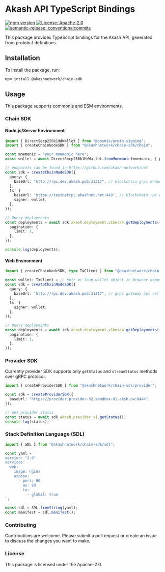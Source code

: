 # Akash API TypeScript Bindings

[![npm version](https://badge.fury.io/js/%40akashnetwork%2Fakash-api.svg)](https://badge.fury.io/js/%40akashnetwork%2Fakash-api)
[![License: Apache-2.0](https://img.shields.io/badge/License-apache2.0-yellow.svg)](https://opensource.org/license/apache-2-0)
[![semantic-release: conventionalcommits](https://img.shields.io/badge/semantic--release-conventionalcommits?logo=semantic-release)](https://github.com/semantic-release/semantic-release)

This package provides TypeScript bindings for the Akash API, generated from protobuf definitions.

## Installation

To install the package, run:

```bash
npm install @akashnetwork/chain-sdk
```

## Usage

This package supports commonjs and ESM environments.

### Chain SDK

#### Node.js/Server Environment

```typescript
import { DirectSecp256k1HdWallet } from "@cosmjs/proto-signing";
import { createChainNodeSDK } from "@akashnetwork/chain-sdk/chain";

const mnemonic = "your mnemonic here";
const wallet = await DirectSecp256k1HdWallet.fromMnemonic(mnemonic, { prefix: "akash" });

// endpoints can be found in https://github.com/akash-network/net
const sdk = createChainNodeSDK({
  query: {
    baseUrl: "http://rpc.dev.akash.pub:31317", // blockchain grpc endpoint url
  },
  tx: {
    baseUrl: 'https://testnetrpc.akashnet.net:443', // blockchain rpc endpoint
    signer: wallet,
  },
});

// Query deployments
const deployments = await sdk.akash.deployment.v1beta4.getDeployments({
  pagination: {
    limit: 1,
  },
});

console.log(deployments);
```

#### Web Environment

```typescript
import { createChainNodeSDK, type TxClient } from "@akashnetwork/chain-sdk/chain/web";

const wallet: TxClient = // kplr or leap wallet object in browser exposed by corresponding extension
const sdk = createChainNodeSDK({
  query: {
    baseUrl: "http://rpc.dev.akash.pub:31317", // grpc gateway api url
  },
  tx: {
    signer: wallet,
  },
});

// Query deployments
const deployments = await sdk.akash.deployment.v1beta4.getDeployments({
  pagination: {
    limit: 1,
  },
});
```

### Provider SDK

Currently provider SDK supports only `getStatus` and `streamStatus` methods over gRPC protocol.

```typescript
import { createProviderSDK } from "@akashnetwork/chain-sdk/provider";

const sdk = createProviderSDK({
  baseUrl: "https://provider.provider-02.sandbox-01.aksh.pw:8444",
});

// Get provider status
const status = await sdk.akash.provider.v1.getStatus();
console.log(status);
```

### Stack Definition Language (SDL)

```typescript
import { SDL } from "@akashnetwork/chain-sdk/sdl";

const yaml = `
version: "2.0"
services:
  web:
    image: nginx
    expose:
      - port: 80
        as: 80
        to:
          - global: true
`;

const sdl = SDL.fromString(yaml);
const manifest = sdl.manifest();
```

### Contributing

Contributions are welcome. Please submit a pull request or create an issue to discuss the changes you want to make.

### License

This package is licensed under the Apache-2.0.
